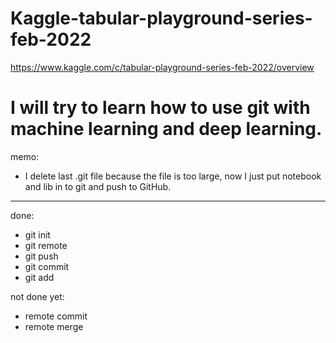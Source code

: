 # Kaggle-tabular-playground-series-feb-2022
https://www.kaggle.com/c/tabular-playground-series-feb-2022/overview

# I will try to learn how to use git with machine learning and deep learning.

memo:
- I delete last .git file because the file is too large, now I just put notebook and lib in to git and push to GitHub.

---
done:
- git init
- git remote
- git push
- git commit
- git add

not done yet:
- remote commit
- remote merge
